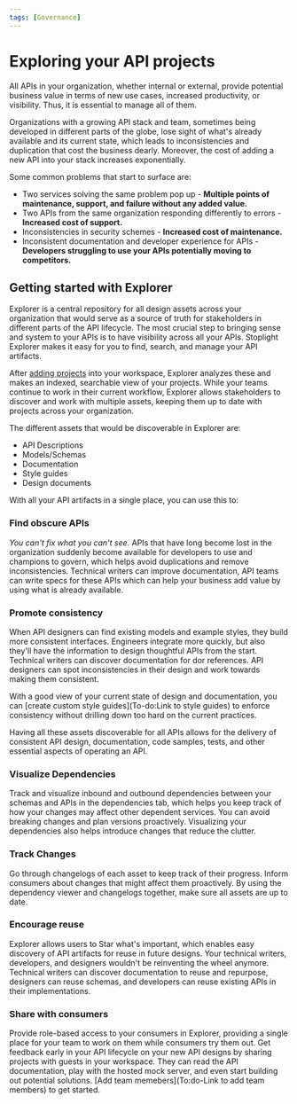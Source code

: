 ```yaml
---
tags: [Governance]
---
```


# Exploring your API projects

All APIs in your organization, whether internal or external, provide potential business value in terms of new use cases, increased productivity, or visibility. Thus, it is essential to manage all of them. 

Organizations with a growing API stack and team, sometimes being developed in different parts of the globe, lose sight of what's already available and its current state, which leads to inconsistencies and duplication that cost the business dearly. Moreover, the cost of adding a new API into your stack increases exponentially. 

Some common problems that start to surface are:

- Two services solving the same problem pop up - **Multiple points of maintenance, support, and failure without any added value.**
- Two APIs from the same organization responding differently to errors - **Increased cost of support.**
- Inconsistencies in security schemes - **Increased cost of maintenance.**
- Inconsistent documentation and developer experience for APIs - **Developers struggling to use your APIs potentially moving to competitors.**

## Getting started with Explorer 

Explorer is a central repository for all design assets across your organization that would serve as a source of truth for stakeholders in different parts of the API lifecycle. The most crucial step to bringing sense and system to your APIs is to have visibility across all your APIs. Stoplight Explorer makes it easy for you to find, search, and manage your API artifacts. 

After [adding projects](../1.-setting-up-workspaces/b.adding-projects.md) into your workspace, Explorer analyzes these and makes an indexed, searchable view of your projects. While your teams continue to work in their current workflow, Explorer allows stakeholders to discover and work with multiple assets, keeping them up to date with projects across your organization. 

The different assets that would be discoverable in Explorer are:

- API Descriptions
- Models/Schemas
- Documentation 
- Style guides
- Design documents

With all your API artifacts in a single place, you can use this to:

### Find obscure APIs
*You can't fix what you can't see.* APIs that have long become lost in the organization suddenly become available for developers to use and champions to govern, which helps avoid duplications and remove inconsistencies. Technical writers can improve documentation, API teams can write specs for these APIs which can help your business add value by using what is already available. 
<!--To-do:Add screenshot of explorer search and filter-->

### Promote consistency
When API designers can find existing models and example styles, they build more consistent interfaces. Engineers integrate more quickly, but also they'll have the information to design thoughtful APIs from the start. Technical writers can discover documentation for dor references. API designers can spot inconsistencies in their design and work towards making them consistent. 

With a good view of your current state of design and documentation, you can [create custom style guides](To-do:Link to style guides) to enforce consistency without drilling down too hard on the current practices. 

Having all these assets discoverable for all APIs allows for the delivery of consistent API design, documentation, code samples, tests, and other essential aspects of operating an API. 

### Visualize Dependencies
Track and visualize inbound and outbound dependencies between your schemas and APIs in the dependencies tab, which helps you keep track of how your changes may affect other dependent services. You can avoid breaking changes and plan versions proactively. Visualizing your dependencies also helps introduce changes that reduce the clutter. 
<!--To-do:Add screenshot of dependency view-->

### Track Changes
Go through changelogs of each asset to keep track of their progress. Inform consumers about changes that might affect them proactively. By using the dependency viewer and changelogs together, make sure all assets are up to date. 
<!--To-do:Add screenshot of changelog-->

### Encourage reuse
Explorer allows users to Star what's important, which enables easy discovery of API artifacts for reuse in future designs. Your technical writers, developers, and designers wouldn't be reinventing the wheel anymore. Technical writers can discover documentation to reuse and repurpose, designers can reuse schemas, and developers can reuse existing APIs in their implementations. 
<!--To-do:Add screenshot of starred view-->

### Share with consumers
Provide role-based access to your consumers in Explorer, providing a single place for your team to work on them while consumers try them out. Get feedback early in your API lifecycle on your new API designs by sharing projects with guests in your workspace. They can read the API documentation, play with the hosted mock server, and even start building out potential solutions. [Add team memebers](To:do-Link to add team members) to get started. 


